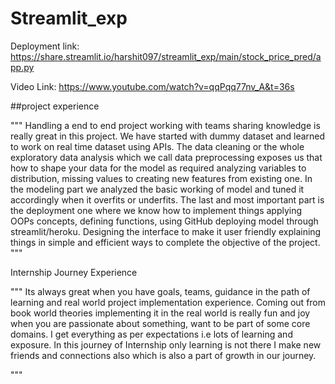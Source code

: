 # Streamlit_exp
Deployment link:
https://share.streamlit.io/harshit097/streamlit_exp/main/stock_price_pred/app.py

Video Link:
https://www.youtube.com/watch?v=qqPqq77nv_A&t=36s

##project experience


"""
Handling a end to end project working with teams sharing knowledge is really great in this project. We have started with dummy dataset and learned to work on real time dataset using APIs. The data cleaning or the whole exploratory data analysis which we call data preprocessing exposes us that how to shape your data for the model as required analyzing variables to distribution, missing  values to creating new features from existing one. In the modeling part we analyzed the basic working of model and tuned it accordingly when it overfits or underfits. The last and most important part is the deployment one where we know how to implement things applying OOPs concepts, defining functions, using GitHub deploying model through streamlit/heroku. Designing the interface to make it user friendly explaining things in simple and efficient ways to complete the objective of the project. 
"""

Internship Journey Experience

"""
Its always great when you have goals, teams, guidance in the path of learning and real world project implementation experience. Coming out from book world theories implementing it in the real world is really fun and joy when you are passionate about something, want to be part of some core domains. I get everything as per expectations i.e lots of learning and exposure. In this journey of Internship only learning is not there I make  new friends and connections also which is also a part of growth in our journey. 

"""
